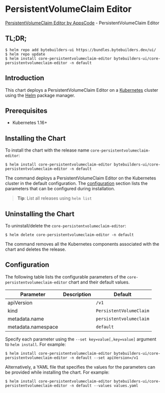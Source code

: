 # PersistentVolumeClaim Editor

[PersistentVolumeClaim Editor by AppsCode](https://byte.builders) - PersistentVolumeClaim Editor

## TL;DR;

```console
$ helm repo add bytebuilders-ui https://bundles.bytebuilders.dev/ui/
$ helm repo update
$ helm install core-persistentvolumeclaim-editor bytebuilders-ui/core-persistentvolumeclaim-editor -n default
```

## Introduction

This chart deploys a PersistentVolumeClaim Editor on a [Kubernetes](http://kubernetes.io) cluster using the [Helm](https://helm.sh) package manager.

## Prerequisites

- Kubernetes 1.16+

## Installing the Chart

To install the chart with the release name `core-persistentvolumeclaim-editor`:

```console
$ helm install core-persistentvolumeclaim-editor bytebuilders-ui/core-persistentvolumeclaim-editor -n default
```

The command deploys a PersistentVolumeClaim Editor on the Kubernetes cluster in the default configuration. The [configuration](#configuration) section lists the parameters that can be configured during installation.

> **Tip**: List all releases using `helm list`

## Uninstalling the Chart

To uninstall/delete the `core-persistentvolumeclaim-editor`:

```console
$ helm delete core-persistentvolumeclaim-editor -n default
```

The command removes all the Kubernetes components associated with the chart and deletes the release.

## Configuration

The following table lists the configurable parameters of the `core-persistentvolumeclaim-editor` chart and their default values.

|     Parameter      | Description |         Default         |
|--------------------|-------------|-------------------------|
| apiVersion         |             | `/v1`                   |
| kind               |             | `PersistentVolumeClaim` |
| metadata.name      |             | `persistentvolumeclaim` |
| metadata.namespace |             | `default`               |


Specify each parameter using the `--set key=value[,key=value]` argument to `helm install`. For example:

```console
$ helm install core-persistentvolumeclaim-editor bytebuilders-ui/core-persistentvolumeclaim-editor -n default --set apiVersion=/v1
```

Alternatively, a YAML file that specifies the values for the parameters can be provided while
installing the chart. For example:

```console
$ helm install core-persistentvolumeclaim-editor bytebuilders-ui/core-persistentvolumeclaim-editor -n default --values values.yaml
```
